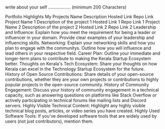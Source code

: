 write about your self .................. (minimum 200 Characters)

Portfolio Highlights
My Projects
Name	Description	Hosted Link	Repo Link
Project Name 1	Description of the project 1	Hosted Link 1	Repo Link 1
Project Name 2	Description of the project 2	Hosted Link 2	Repo Link 2
Leadership and Influence:
Explain how you meet the requirement for being a leader or influencer in your domain. Provide clear examples of your leadership and influencing skills.
Networking:
Explain your networking skills and how you plan to engage with the communitys. Outline how you will influence and lead others in your respective field.
Career Plan:
Outline your immediate and longer-term plans to contribute to making the Kerala Startup Ecosystem better.
Thoughts on Kerala's Tech Ecosystem:
Share your thoughts on how Kerala can excel in the Technology Startup Ecosystem for the future.
History of Open Source Contributions:
Share details of your open-source contributions, whether they are your own projects or contributions to highly popular projects in the open-source community.
History of Community Engagement:
Discuss your history of community engagement in a technical capacity, such as answering questions on platforms like Stack Overflow or actively participating in technical forums like mailing lists and Discord servers.
Highly Visible Technical Content:
Highlight any highly visible technical blog posts, articles, or video series you have created.
Highly Used Software Tools:
If you've developed software tools that are widely used by users (not just contributors), mention them.
